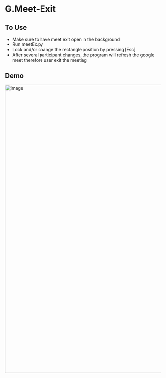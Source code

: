 # G.Meet-Exit

## To Use
- Make sure to have meet exit open in the background
- Run meetEx.py
- Lock and/or change the rectangle position by pressing [Esc]
- After several participant changes, the program will refresh the google meet therefore user exit the meeting

## Demo
<img width="932" alt="image" src="https://user-images.githubusercontent.com/84713087/144282922-2c88288b-41b7-43e9-a882-4a15bbd2cfa6.png">
